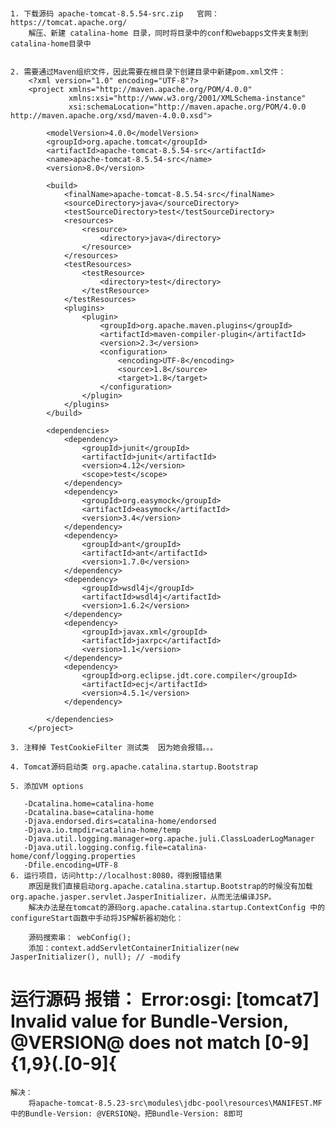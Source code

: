 #
    1. 下载源码 apache-tomcat-8.5.54-src.zip   官网： https://tomcat.apache.org/        
        解压、新建 catalina-home 目录，同时将目录中的conf和webapps文件夹复制到catalina-home目录中
        
        
    2. 需要通过Maven组织文件，因此需要在根目录下创建目录中新建pom.xml文件：
        <?xml version="1.0" encoding="UTF-8"?>
        <project xmlns="http://maven.apache.org/POM/4.0.0"
                 xmlns:xsi="http://www.w3.org/2001/XMLSchema-instance"
                 xsi:schemaLocation="http://maven.apache.org/POM/4.0.0 http://maven.apache.org/xsd/maven-4.0.0.xsd">
        
            <modelVersion>4.0.0</modelVersion>
            <groupId>org.apache.tomcat</groupId>
            <artifactId>apache-tomcat-8.5.54-src</artifactId>
            <name>apache-tomcat-8.5.54-src</name>
            <version>8.0</version>
        
            <build>
                <finalName>apache-tomcat-8.5.54-src</finalName>
                <sourceDirectory>java</sourceDirectory>
                <testSourceDirectory>test</testSourceDirectory>
                <resources>
                    <resource>
                        <directory>java</directory>
                    </resource>
                </resources>
                <testResources>
                    <testResource>
                        <directory>test</directory>
                    </testResource>
                </testResources>
                <plugins>
                    <plugin>
                        <groupId>org.apache.maven.plugins</groupId>
                        <artifactId>maven-compiler-plugin</artifactId>
                        <version>2.3</version>
                        <configuration>
                            <encoding>UTF-8</encoding>
                            <source>1.8</source>
                            <target>1.8</target>
                        </configuration>
                    </plugin>
                </plugins>
            </build>
        
            <dependencies>
                <dependency>
                    <groupId>junit</groupId>
                    <artifactId>junit</artifactId>
                    <version>4.12</version>
                    <scope>test</scope>
                </dependency>
                <dependency>
                    <groupId>org.easymock</groupId>
                    <artifactId>easymock</artifactId>
                    <version>3.4</version>
                </dependency>
                <dependency>
                    <groupId>ant</groupId>
                    <artifactId>ant</artifactId>
                    <version>1.7.0</version>
                </dependency>
                <dependency>
                    <groupId>wsdl4j</groupId>
                    <artifactId>wsdl4j</artifactId>
                    <version>1.6.2</version>
                </dependency>
                <dependency>
                    <groupId>javax.xml</groupId>
                    <artifactId>jaxrpc</artifactId>
                    <version>1.1</version>
                </dependency>
                <dependency>
                    <groupId>org.eclipse.jdt.core.compiler</groupId>
                    <artifactId>ecj</artifactId>
                    <version>4.5.1</version>
                </dependency>
        
            </dependencies>
        </project>

    3. 注释掉 TestCookieFilter 测试类  因为她会报错。。。
    
    4. Tomcat源码启动类 org.apache.catalina.startup.Bootstrap
    
    5. 添加VM options
       
       -Dcatalina.home=catalina-home
       -Dcatalina.base=catalina-home
       -Djava.endorsed.dirs=catalina-home/endorsed
       -Djava.io.tmpdir=catalina-home/temp
       -Djava.util.logging.manager=org.apache.juli.ClassLoaderLogManager
       -Djava.util.logging.config.file=catalina-home/conf/logging.properties
       -Dfile.encoding=UTF-8
    6. 运行项目，访问http://localhost:8080，得到报错结果
        原因是我们直接启动org.apache.catalina.startup.Bootstrap的时候没有加载org.apache.jasper.servlet.JasperInitializer，从而无法编译JSP。
        解决办法是在tomcat的源码org.apache.catalina.startup.ContextConfig 中的configureStart函数中手动将JSP解析器初始化：
        
        源码搜索串： webConfig();
        添加：context.addServletContainerInitializer(new JasperInitializer(), null); // -modify
        
        
# 运行源码 报错： Error:osgi: [tomcat7] Invalid value for Bundle-Version, @VERSION@ does not match [0-9]{1,9}(\.[0-9]{
    解决：
        将apache-tomcat-8.5.23-src\modules\jdbc-pool\resources\MANIFEST.MF中的Bundle-Version: @VERSION@，把Bundle-Version: 8即可